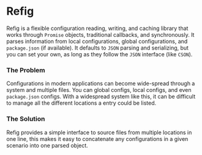 # Refig
Refig is a flexible configuration reading, writing, and caching library that works through `Promise` objects, traditional callbacks, and synchronously.  It parses information from local configurations, global configurations, and `package.json` (if available).  It defaults to `JSON` parsing and serializing, but you can set your own, as long as they follow the `JSON` interface (like `CSON`).

### The Problem
Configurations in modern applications can become wide-spread through a system and multiple files.  You can global configs, local configs, and even `package.json` configs.  With a widespread system like this, it can be difficult to manage all the different locations a entry could be listed.

### The Solution
Refig provides a simple interface to source files from multiple locations in one line, this makes it easy to concatenate any configurations in a given scenario into one parsed object.
